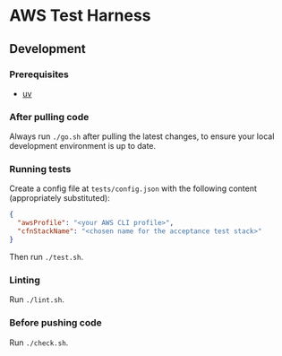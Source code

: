 # AWS Test Harness

## Development

### Prerequisites
- [uv](https://docs.astral.sh/uv/)

### After pulling code
Always run `./go.sh` after pulling the latest changes, to ensure your local development environment is up to date.

### Running tests
Create a config file at `tests/config.json` with the following content (appropriately substituted):
```json
{
  "awsProfile": "<your AWS CLI profile>",
  "cfnStackName": "<chosen name for the acceptance test stack>"
}
```

Then run `./test.sh`.

### Linting
Run `./lint.sh`.

### Before pushing code
Run `./check.sh`.